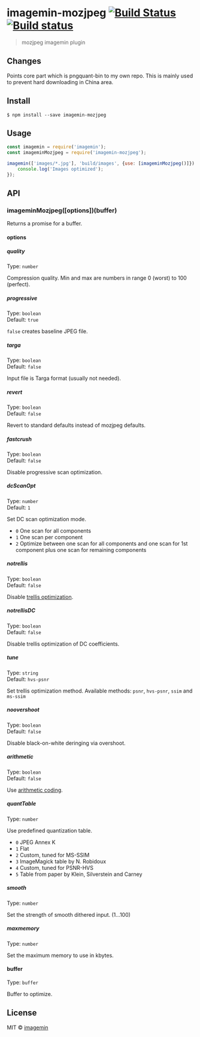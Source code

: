 # imagemin-mozjpeg [![Build Status](https://travis-ci.org/imagemin/imagemin-mozjpeg.svg?branch=master)](https://travis-ci.org/imagemin/imagemin-mozjpeg) [![Build status](https://ci.appveyor.com/api/projects/status/uuh7yi48erf4ykyo?svg=true)](https://ci.appveyor.com/project/ShinnosukeWatanabe/imagemin-mozjpeg)

> mozjpeg imagemin plugin

## Changes

Points core part which is pngquant-bin to my own repo. This is mainly used to prevent hard downloading in China area.

## Install

```
$ npm install --save imagemin-mozjpeg
```


## Usage

```js
const imagemin = require('imagemin');
const imageminMozjpeg = require('imagemin-mozjpeg');

imagemin(['images/*.jpg'], 'build/images', {use: [imageminMozjpeg()]}).then(() => {
	console.log('Images optimized');
});
```


## API

### imageminMozjpeg([options])(buffer)

Returns a promise for a buffer.

#### options

##### quality

Type: `number`

Compression quality. Min and max are numbers in range 0 (worst) to 100 (perfect).

##### progressive

Type: `boolean`<br>
Default: `true`

`false` creates baseline JPEG file.

##### targa

Type: `boolean`<br>
Default: `false`

Input file is Targa format (usually not needed).

##### revert

Type: `boolean`<br>
Default: `false`

Revert to standard defaults instead of mozjpeg defaults.

##### fastcrush

Type: `boolean`<br>
Default: `false`

Disable progressive scan optimization.

##### dcScanOpt

Type: `number`<br>
Default: `1`

Set DC scan optimization mode.

* `0` One scan for all components
* `1` One scan per component
* `2` Optimize between one scan for all components and one scan for 1st component plus one scan for remaining components

##### notrellis

Type: `boolean`<br>
Default: `false`

Disable [trellis optimization](https://en.wikipedia.org/wiki/Trellis_quantization).

##### notrellisDC

Type: `boolean`<br>
Default: `false`

Disable trellis optimization of DC coefficients.

##### tune

Type: `string`<br>
Default: `hvs-psnr`

Set trellis optimization method. Available methods: `psnr`, `hvs-psnr`, `ssim` and `ms-ssim`

##### noovershoot

Type: `boolean`<br>
Default: `false`

Disable black-on-white deringing via overshoot.

##### arithmetic

Type: `boolean`<br>
Default: `false`

Use [arithmetic coding](https://en.wikipedia.org/wiki/Arithmetic_coding).

##### quantTable

Type: `number`

Use predefined quantization table.

* `0` JPEG Annex K
* `1` Flat
* `2` Custom, tuned for MS-SSIM
* `3` ImageMagick table by N. Robidoux
* `4` Custom, tuned for PSNR-HVS
* `5` Table from paper by Klein, Silverstein and Carney

##### smooth

Type: `number`

Set the strength of smooth dithered input. (1...100)

##### maxmemory

Type: `number`

Set the maximum memory to use in kbytes.

#### buffer

Type: `buffer`

Buffer to optimize.


## License

MIT © [imagemin](https://github.com/imagemin)
